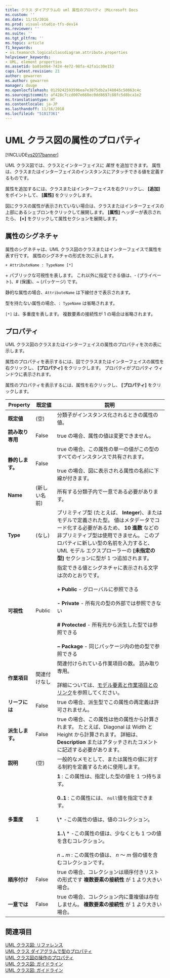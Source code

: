 ```yaml
---
title: クラス ダイアグラムの uml 属性のプロパティ |Microsoft Docs
ms.custom: ''
ms.date: 11/15/2016
ms.prod: visual-studio-tfs-dev14
ms.reviewer: ''
ms.suite: ''
ms.tgt_pltfrm: ''
ms.topic: article
f1_keywords:
- vs.teamarch.logicalclassdiagram.attribute.properties
helpviewer_keywords:
- UML, element properties
ms.assetid: ba01e064-7424-4e72-98fa-42fa1c30e153
caps.latest.revision: 21
author: gewarren
ms.author: gewarren
manager: douge
ms.openlocfilehash: 0129242593596ea7e3875db2a748045c50863c4c
ms.sourcegitcommit: af428c7ccd007e668ec0dd8697c88fc5d8bca1e2
ms.translationtype: HT
ms.contentlocale: ja-JP
ms.lasthandoff: 11/16/2018
ms.locfileid: "51817361"
---
```

# <a name="properties-of-attributes-on-uml-class-diagrams"></a>UML クラス図の属性のプロパティ
[!INCLUDE[vs2017banner](../includes/vs2017banner.md)]

UML クラス図では、クラスとインターフェイスに *属性* を追加できます。 属性は、クラスまたはインターフェイスのインスタンスにアタッチできる値を定義するものです。  

 属性を追加するには、クラスまたはインターフェイスを右クリックし、 **[追加]** をポイントして、 **[属性]** をクリックします。  

 図にクラスの属性が表示されていない場合は、クラスまたはインターフェイスの上部にあるシェブロンをクリックして展開します。 **[属性]** ヘッダーが表示されたら、 **[+]** をクリックして属性セクションを展開します。  

## <a name="signature-of-an-attribute"></a>属性のシグネチャ  
 属性のシグネチャは、UML クラス図のクラスまたはインターフェイスで属性を表す行です。 属性のシグネチャの形式を次に示します。  

```  
+ AttributeName : TypeName [*]  
```  

 \+ パブリックな可視性を表します。 これ以外に指定できる値は、- (プライベート)、# (保護)、~ (パッケージ) です。  

 静的な属性の場合、`AttributeName` は下線付きで表示されます。  

 型を持たない属性の場合、`: TypeName` は省略されます。  

 `[*]` は、多重度を表します。 複数要素の接続性が 1 の場合は省略されます。  

## <a name="properties"></a>プロパティ  
 UML クラス図のクラスまたはインターフェイスの属性のプロパティを次の表に示します。  

 属性のプロパティを表示するには、図でクラスまたはインターフェイスの属性を右クリックし、 **[プロパティ]** をクリックします。 プロパティがプロパティ ウィンドウに表示されます。  

 属性のプロパティを表示するには、属性を右クリックし、 **[プロパティ]** をクリックします。  


|   **Property**    | **既定値**  |                                                                                                                                                                                                         説明                                                                                                                                                                                                          |
|-------------------|--------------|------------------------------------------------------------------------------------------------------------------------------------------------------------------------------------------------------------------------------------------------------------------------------------------------------------------------------------------------------------------------------------------------------------------------------|
| **既定値** |   (空)    |                                                                                                                                                                               分類子がインスタンス化されるときの属性の値。                                                                                                                                                                                |
| **読み取り専用**  |    False     |                                                                                                                                                                                    true の場合、属性の値は変更できません。                                                                                                                                                                                    |
|   **静的します。**   |    False     |                                                                                                                    true の場合、この属性の単一の値がこの型のすべてのインスタンスで共有されます。<br /><br /> true の場合、図に表示される属性の名前に下線が付きます。                                                                                                                    |
|     **Name**      | (新しい名前) |                                                                                                                                                                                        所有する分類子内で一意である必要があります。                                                                                                                                                                                        |
|     **Type**      |    (なし)    |                                                プリミティブ型 (たとえば、 **Integer**)、またはモデルで定義された型。 値はメタデータでコード化する必要があるため、 **10 進数** などの非プリミティブ型は使用できません。 このプロパティに新しい型の名前を入力すると、UML モデル エクスプローラーの **[未指定の型]** セクションに型が 1 つ追加されます。                                                 |
|  **可視性**   |    Public    |                                     指定できる値とシグネチャに表示される文字は次のとおりです。<br /><br /> **+ Public** - グローバルに参照できる<br /><br /> **- Private** - 所有元の型の外部では参照できない<br /><br /> **# Protected** - 所有元から派生した型では参照できる<br /><br /> **~ Package** - 同じパッケージ内の他の型で参照できる                                      |
|  **作業項目**   | 関連付けなし |                                                                                                                          関連付けられている作業項目の数。 読み取り専用。<br /><br /> 詳細については、[モデル要素と作業項目とのリンク](../modeling/link-model-elements-and-work-items.md)を参照してください。                                                                                                                           |
|    **リーフには**    |    False     |                                                                                                                                                                    true の場合、派生型でこの属性の再定義は許可されません。                                                                                                                                                                     |
|  **派生します。**   |    False     |                                                                                                              true の場合、この属性は他の属性から計算されます。 たとえば、Diagonal は Width と Height から計算されます。 詳細は、 **Description** またはアタッチされたコメントに記述する必要があります。                                                                                                              |
|  **説明**  |   (空)    |                                                                                                                                                                        一般的なメモとして、または属性の値に対する制約を定義するために使用します。                                                                                                                                                                        |
| **多重度**  |      1       | **1** : この属性は、指定した型の値を 1 つ持ちます。<br /><br /> **0..1** : この属性には、 `null`値を指定できます。<br /><br /> **\\**\* -この属性の値は、値のコレクション。<br /><br /> **1..\\**  \* -この属性の値は、少なくとも 1 つの値を含むコレクション。<br /><br /> *n* **..** *m* : この属性の値は、 *n* ～ *m* 個の値を含むコレクションです。 |
|  **順序付け**   |    False     |                                                                                                                                                                    true の場合、コレクションは順序付きリストの形式です **複数要素の接続性** が 1 より大きい場合。                                                                                                                                                                     |
|   **一意では**   |    False     |                                                                                                                                                                true の場合、コレクション内に重複値は存在しません。 **複数要素の接続性** が 1 より大きい場合。                                                                                                                                                                |

## <a name="see-also"></a>関連項目  
 [UML クラス図: リファレンス](../modeling/uml-class-diagrams-reference.md)   
 [UML クラス ダイアグラムで型のプロパティ](../modeling/properties-of-types-on-uml-class-diagrams.md)   
 [UML クラス図の操作のプロパティ](../modeling/properties-of-operations-on-uml-class-diagrams.md)   
 [UML クラス図: ガイドライン](../modeling/uml-class-diagrams-guidelines.md)   
 [UML クラス図: ガイドライン](../modeling/uml-class-diagrams-guidelines.md)



